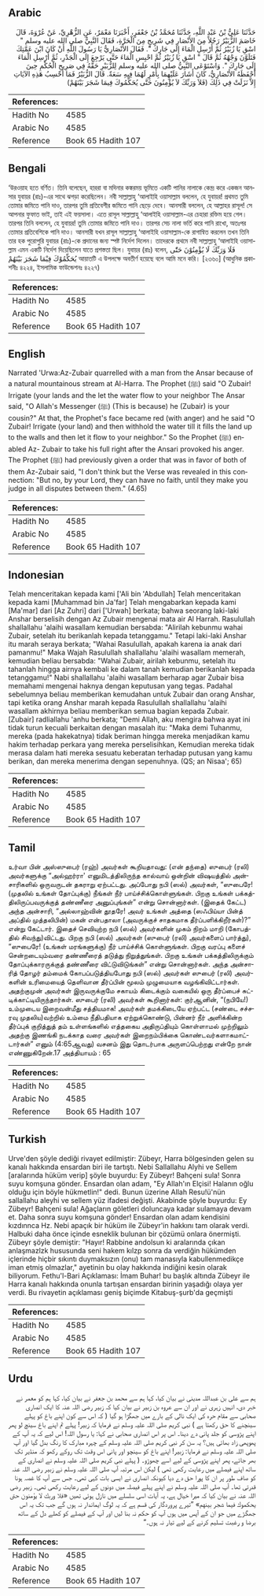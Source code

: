 ## Arabic


<div dir="rtl" lang="ar" style={{fontSize:'larger',backgroundColor:'#f8f9fa',padding:20}}>
حَدَّثَنَا عَلِيُّ بْنُ عَبْدِ اللَّهِ، حَدَّثَنَا مُحَمَّدُ بْنُ جَعْفَرٍ، أَخْبَرَنَا مَعْمَرٌ، عَنِ الزُّهْرِيِّ، عَنْ عُرْوَةَ، قَالَ خَاصَمَ الزُّبَيْرُ رَجُلاً مِنَ الأَنْصَارِ فِي شَرِيجٍ مِنَ الْحَرَّةِ، فَقَالَ النَّبِيُّ صلى الله عليه وسلم ‏"‏ اسْقِ يَا زُبَيْرُ ثُمَّ أَرْسِلِ الْمَاءَ إِلَى جَارِكَ ‏"‏‏.‏ فَقَالَ الأَنْصَارِيُّ يَا رَسُولَ اللَّهِ أَنْ كَانَ ابْنَ عَمَّتِكَ فَتَلَوَّنَ وَجْهُهُ ثُمَّ قَالَ ‏"‏ اسْقِ يَا زُبَيْرُ ثُمَّ احْبِسِ الْمَاءَ حَتَّى يَرْجِعَ إِلَى الْجَدْرِ، ثُمَّ أَرْسِلِ الْمَاءَ إِلَى جَارِكَ ‏"‏‏.‏ وَاسْتَوْعَى النَّبِيُّ صلى الله عليه وسلم لِلزُّبَيْرِ حَقَّهُ فِي صَرِيحِ الْحُكْمِ حِينَ أَحْفَظَهُ الأَنْصَارِيُّ، كَانَ أَشَارَ عَلَيْهِمَا بِأَمْرٍ لَهُمَا فِيهِ سَعَةٌ‏.‏ قَالَ الزُّبَيْرُ فَمَا أَحْسِبُ هَذِهِ الآيَاتِ إِلاَّ نَزَلَتْ فِي ذَلِكَ ‏(‏فَلاَ وَرَبِّكَ لاَ يُؤْمِنُونَ حَتَّى يُحَكِّمُوكَ فِيمَا شَجَرَ بَيْنَهُمْ‏)‏
</div>
<div style={{backgroundColor:'#f8f9fa',padding:20, marginBottom: 10}}><table> <thead> <tr> <th>References:</th> <th></th> </tr> </thead> <tbody><tr><td>Hadith No</td><td>4585</td></tr><tr><td>Arabic No</td><td>4585</td></tr><tr><td>Reference</td><td>Book 65 Hadith 107</td></tr></tbody></table></div>

## Bengali


<div dir="ltr" lang="bn" style={{fontSize:'larger',backgroundColor:'#f8f9fa',padding:20}}>
‘উরওয়াহ হতে বর্ণিত। তিনি বলেছেন, হাররা বা মদিনার কঙ্করময় ভূমিতে একটি পানির নালাকে কেন্দ্র করে একজন আনসার যুবায়র (রাঃ)-এর সাথে ঝগড়া করেছিলেন। নবী সাল্লাল্লাহু ‘আলাইহি ওয়াসাল্লাম বললেন, হে যুবায়র! প্রথমত তুমি তোমার জমিতে পানি দাও, তারপর তুমি প্রতিবেশীর জমিতে পানি ছেড়ে দেবে। আনসারী বললেন, হে আল্লাহর রাসূল! সে আপনার ফুফাত ভাই, তাই এই ফয়সালা। এতে রাসূল সাল্লাল্লাহু ‘আলাইহি ওয়াসাল্লাম-এর চেহারা রক্তিম হয়ে গেল। তারপর তিনি বললেন, হে যুবায়র! তুমি তোমার জমিতে পানি দাও। তারপর সেচ নালা ভর্তি করে পানি রাখো, অতঃপর তোমার প্রতিবেশিকে পানি দাও। আনসারী যখন রাসূল সাল্লাল্লাহু ‘আলাইহি ওয়াসাল্লাম-কে রাগান্বিত করলেন তখন তিনি তার হক পুরোপুরি যুবায়র (রাঃ)-কে প্রদানের জন্য স্পষ্ট নির্দেশ দিলেন। তাদেরকে প্রথমে নবী সাল্লাল্লাহু ‘আলাইহি ওয়াসাল্লাম এমন একটি নির্দেশ দিয়েছিলেন যাতে প্রশস্ততা ছিল। যুবায়র (রাঃ) বলেন, فَلَا وَرَبِّكَ لَا يُؤْمِنُوْنَ حَتّٰى يُحَكِّمُوْكَ فِيْمَا شَجَرَ بَيْنَهُمْ আয়াতটি এ উপলক্ষে অবতীর্ণ হয়েছে বলে আমি মনে করি। [২৩৬০] (আধুনিক প্রকাশনীঃ ৪২২৪, ইসলামিক ফাউন্ডেশনঃ ৪২২৭)
</div>
<div style={{backgroundColor:'#f8f9fa',padding:20, marginBottom: 10}}><table> <thead> <tr> <th>References:</th> <th></th> </tr> </thead> <tbody><tr><td>Hadith No</td><td>4585</td></tr><tr><td>Arabic No</td><td>4585</td></tr><tr><td>Reference</td><td>Book 65 Hadith 107</td></tr></tbody></table></div>

## English


<div dir="ltr" lang="en" style={{fontSize:'larger',backgroundColor:'#f8f9fa',padding:20}}>
Narrated 'Urwa:Az-Zubair quarrelled with a man from the Ansar because of a natural mountainous stream at Al-Harra. The Prophet (ﷺ) said "O Zubair! Irrigate (your lands and the let the water flow to your neighbor The Ansar said, "O Allah's Messenger (ﷺ) (This is because) he (Zubair) is your cousin?" At that, the Prophet's face became red (with anger) and he said "O Zubair! Irrigate (your land) and then withhold the water till it fills the land up to the walls and then let it flow to your neighbor." So the Prophet (ﷺ) enabled Az- Zubair to take his full right after the Ansari provoked his anger. The Prophet (ﷺ) had previously given a order that was in favor of both of them Az-Zubair said, "I don't think but the Verse was revealed in this connection: "But no, by your Lord, they can have no faith, until they make you judge in all disputes between them." (4.65)
</div>
<div style={{backgroundColor:'#f8f9fa',padding:20, marginBottom: 10}}><table> <thead> <tr> <th>References:</th> <th></th> </tr> </thead> <tbody><tr><td>Hadith No</td><td>4585</td></tr><tr><td>Arabic No</td><td>4585</td></tr><tr><td>Reference</td><td>Book 65 Hadith 107</td></tr></tbody></table></div>

## Indonesian


<div dir="ltr" lang="id" style={{fontSize:'larger',backgroundColor:'#f8f9fa',padding:20}}>
Telah menceritakan kepada kami ['Ali bin 'Abdullah] Telah menceritakan kepada kami [Muhammad bin Ja'far] Telah mengabarkan kepada kami [Ma'mar] dari [Az Zuhri] dari ['Urwah] berkata; bahwa seorang laki-laki Anshar berselisih dengan Az Zubair mengenai mata air Al Harrah. Rasulullah shallallahu 'alaihi wasallam kemudian bersabda: "Alirilah kebunmu wahai Zubair, setelah itu berikanlah kepada tetanggamu." Tetapi laki-laki Anshar itu marah seraya berkata; "Wahai Rasulullah, apakah karena ia anak dari pamanmu!" Maka Wajah Rasulullah shallallahu 'alaihi wasallam memerah, kemudian beliau bersabda: "Wahai Zubair, airilah kebunmu, setelah itu tahanlah hingga airnya kembali ke dalam tanah kemudian berikanlah kepada tetanggamu!" Nabi shallallahu 'alaihi wasallam berharap agar Zubair bisa memahami mengenai haknya dengan keputusan yang tegas. Padahal sebelumnya beliau memberikan kemudahan untuk Zubair dan orang Anshar, tapi ketika orang Anshar marah kepada Rasulullah shallallahu 'alaihi wasallam akhirnya beliau memberikan semua bagian kepada Zubair. [Zubair] radliallahu 'anhu berkata; "Demi Allah, aku mengira bahwa ayat ini tidak turun kecuali berkaitan dengan masalah itu: "Maka demi Tuhanmu, mereka (pada hakekatnya) tidak beriman hingga mereka menjadikan kamu hakim terhadap perkara yang mereka perselisihkan, Kemudian mereka tidak merasa dalam hati mereka sesuatu keberatan terhadap putusan yang kamu berikan, dan mereka menerima dengan sepenuhnya. (QS; an Nisaa'; 65)
</div>
<div style={{backgroundColor:'#f8f9fa',padding:20, marginBottom: 10}}><table> <thead> <tr> <th>References:</th> <th></th> </tr> </thead> <tbody><tr><td>Hadith No</td><td>4585</td></tr><tr><td>Arabic No</td><td>4585</td></tr><tr><td>Reference</td><td>Book 65 Hadith 107</td></tr></tbody></table></div>

## Tamil


<div dir="ltr" lang="ta" style={{fontSize:'larger',backgroundColor:'#f8f9fa',padding:20}}>
உர்வா பின் அஸ்ஸுபைர் (ரஹ்) அவர்கள் கூறியதாவது: (என் தந்தை) ஸுபைர் (ரலி) அவர்களுக்கு “அல்ஹர்ரா' எனுமிடத்திலிருந்த கால்வாய் ஒன்றின் விஷயத்தில் அன்சாரிகளில் ஒருவருடன் தகராறு ஏற்பட்டது. அப்போது நபி (ஸல்) அவர்கள், “ஸுபைரே! (முதலில் உங்கள் தோப்புக்கு) நீங்கள் நீர் பாய்ச்சிக்கொள்ளுங்கள். பிறகு உங்கள் பக்கத்திலிருப்பவருக்குத் தண்ணீரை அனுப்புங்கள்” என்று சொன்னார்கள். (இதைக் கேட்ட) அந்த அன்சாரி, “அல்லாஹ்வின் தூதரே! அவர் உங்கள் அத்தை (ஸஃபிய்யா பின்த் அப்தில் முத்தலிபின்) மகன் என்பதாலா (அவருக்குச் சாதகமாக தீர்ப்பளிக்கிறீர்கள்)?” என்று கேட்டார். இதைச் செவியுற்ற நபி (ஸல்) அவர்களின் முகம் நிறம் மாறி (கோபத்தில் சிவந்து)விட்டது. பிறகு நபி (ஸல்) அவர்கள் (ஸுபைர் (ரலி) அவர்களைப் பார்த்து), “ஸுபைரே! (உங்கள் மரங்களுக்கு) நீர் பாய்ச்சிக் கொள்ளுங்கள். பிறகு வரப்பு களைச் சென்றடையும்வரை தண்ணீரைத் தடுத்து நிறுத்துங்கள். பிறகு உங்கள் பக்கத்திலிருக்கும் தோப்புக்காரருக்குத் தண்ணீரை விட்டுவிடுங்கள்” என்று சொன்னார்கள். அந்த அன்சாரித் தோழர் தம்மைக் கோபப்படுத்தியபோது நபி (ஸல்) அவர்கள் ஸுபைர் (ரலி) அவர்களின் உரிமையைத் தெளிவான தீர்ப்பின் மூலம் முழுமையாக வழங்கிவிட்டார்கள். அதற்குமுன் அவர்கள் இருவருக்குமே சகாயம் கிடைக்கும் வகையில் ஒரு தீர்ப்பைச் சுட்டிக்காட்டியிருந்தார்கள். ஸுபைர் (ரலி) அவர்கள் கூறினார்கள்: குர்ஆனின், “(நபியே!) உம்முடைய இறைவன்மீது சத்தியமாக! அவர்கள் தமக்கிடையே ஏற்பட்ட (சண்டை சச்சரவு முதலிய)வற்றில் உம்மை நீதிபதியாக ஏற்றுக்கொண்டு, பின்னர் நீர் அளிக்கின்ற தீர்ப்புக் குறித்துத் தம் உள்ளங்களில் எத்தகைய அதிருப்தியும் கொள்ளாமல் முற்றிலும் அதற்கு இணங்கி நடக்காத வரை அவர்கள் இறைநம்பிக்கை கொண்டவர்களாகமாட்டார்கள்” எனும் (4:65ஆவது) வசனம் இது தொடர்பாக அருளப்பெற்றது என்றே நான் எண்ணுகிறேன்.17 அத்தியாயம் : 65
</div>
<div style={{backgroundColor:'#f8f9fa',padding:20, marginBottom: 10}}><table> <thead> <tr> <th>References:</th> <th></th> </tr> </thead> <tbody><tr><td>Hadith No</td><td>4585</td></tr><tr><td>Arabic No</td><td>4585</td></tr><tr><td>Reference</td><td>Book 65 Hadith 107</td></tr></tbody></table></div>

## Turkish


<div dir="ltr" lang="tr" style={{fontSize:'larger',backgroundColor:'#f8f9fa',padding:20}}>
Urve'den şöyle dediği rivayet edilmiştir: Zübeyr, Harra bölgesinden gelen su kanalı hakkında ensardan biri ile tartıştı. Nebi Sallallahu Alyhi ve Sellem [aralarında hüküm verip] şöyle buyurdu: Ey Zübeyr! Bahçeni sula! Sonra suyu komşuna gönder. Ensardan olan adam, "Ey Allah'ın Elçisi! Halanın oğlu olduğu için böyle hükmetlin!" dedi. Bunun üzerine Allah Resu!ü'nün sallallahu aleyhi ve sellem yüz ifadesi değişti. Akabinde şöyle buyurdu: Ey Zübeyr! Bahçeni sula! Ağaçların göletleri doluncaya kadar sulamaya devam et. Daha sonra suyu komşuna gönder! Ensardan olan adam kendisini kızdınnca Hz. Nebi apaçık bir hüküm ile Zübeyr'in hakkını tam olarak verdi. Halbuki daha önce içinde esneklik bulunan bir çözümü onlara önermişti. Zübeyr şöyle demiştir: "Hayır! Rabbine andolsun ki aralarında çıkan anlaşmazlzk hususunda seni hakem kılzp sonra da verdiğin hükümden içlerinde hiçbir sıkıntı duymaksızın (onu) tam manasıyla kabullenmedikçe iman etmiş olmazlar," ayetinin bu olay hakkında indiğini kesin olarak biliyorum. Fethu'l-Bari Açıklaması: İmam Buhar! bu başlık altında Zübeyr ile Harra kanalı hakkında onunla tartışan ensardan birinin yaşadığı olaya yer verdi. Bu rivayetin açıklaması geniş biçimde Kitabuş-şurb'da geçmişti
</div>
<div style={{backgroundColor:'#f8f9fa',padding:20, marginBottom: 10}}><table> <thead> <tr> <th>References:</th> <th></th> </tr> </thead> <tbody><tr><td>Hadith No</td><td>4585</td></tr><tr><td>Arabic No</td><td>4585</td></tr><tr><td>Reference</td><td>Book 65 Hadith 107</td></tr></tbody></table></div>

## Urdu


<div dir="rtl" lang="ur" style={{fontSize:'larger',backgroundColor:'#f8f9fa',padding:20}}>
ہم سے علی بن عبداللہ مدینی نے بیان کیا، کہا ہم سے محمد بن جعفر نے بیان کیا، کہا ہم کو معمر نے خبر دی، انہیں زہری نے اور ان سے عروہ بن زبیر نے بیان کیا کہ زبیر رضی اللہ عنہ کا ایک انصاری صحابی سے مقام حرہ کی ایک نالی کے بارے میں جھگڑا ہو گیا ( کہ اس سے کون اپنے باغ کو پہلے سینچنے کا حق رکھتا ہے ) نبی کریم صلی اللہ علیہ وسلم نے فرمایا کہ زبیر! پہلے تم اپنے باغ سینچ لو پھر اپنے پڑوسی کو جلد پانی دے دینا۔ اس پر اس انصاری صحابی نے کہا: یا رسول اللہ! اس لیے کہ یہ آپ کے پھوپھی زاد بھائی ہیں؟ یہ سن کر نبی کریم صلی اللہ علیہ وسلم کے چہرہ مبارک کا رنگ بدل گیا اور آپ صلی اللہ علیہ وسلم نے فرمایا: زبیر! اپنے باغ کو سینچو اور پانی اس وقت تک روکے رکھو کہ منڈیر تک بھر جائے، پھر اپنے پڑوسی کے لیے اسے چھوڑو۔ ( پہلے نبی کریم صلی اللہ علیہ وسلم نے انصاری کے ساتھ اپنے فیصلے میں رعایت رکھی تھی ) لیکن اس مرتبہ آپ صلی اللہ علیہ وسلم نے زبیر رضی اللہ عنہ کو صاف طور پر ان کا پورا حق دے دیا کیونکہ انصاری نے ایسی بات کہی تھی۔ جس سے آپ کا غصہ ہونا قدرتی تھا۔ آپ صلی اللہ علیہ وسلم نے اپنے پہلے فیصلہ میں دونوں کے لیے رعایت رکھی تھی۔ زبیر رضی اللہ عنہ نے بیان کیا کہ میرا خیال ہے، یہ آیات اسی سلسلے میں نازل ہوئی تھیں «فلا وربك لا يؤمنون حتى يحكموك فيما شجر بينهم‏» ”تیرے پروردگار کی قسم ہے کہ یہ لوگ ایماندار نہ ہوں گے جب تک یہ اس جھگڑے میں جو ان کے آپس میں ہوں آپ کو حکم نہ بنا لیں اور آپ کے فیصلے کو کھلے دل کے ساتھ برضا و رغبت تسلیم کرنے کے لیے تیار نہ ہوں۔“
</div>
<div style={{backgroundColor:'#f8f9fa',padding:20, marginBottom: 10}}><table> <thead> <tr> <th>References:</th> <th></th> </tr> </thead> <tbody><tr><td>Hadith No</td><td>4585</td></tr><tr><td>Arabic No</td><td>4585</td></tr><tr><td>Reference</td><td>Book 65 Hadith 107</td></tr></tbody></table></div>